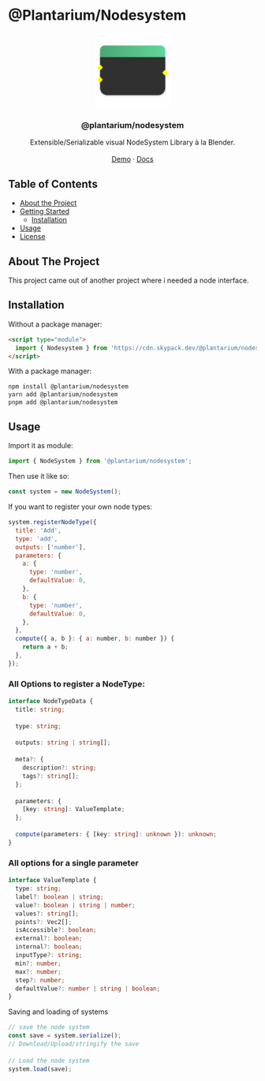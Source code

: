 # @Plantarium/Nodesystem

<div align="center">

<img src="./public/assets/ms-icon-310x310.png" width="30%"/>

  <h3 align="center">@plantarium/nodesystem</h3>

  <p align="center">
    Extensible/Serializable visual NodeSystem Library à la Blender.
    <br />
    <br />
    <a href="https://jim-fx.com/plant/nodes/">Demo</a>
     ·
    <a href="https://jim-fx.com/plant/nodes/">Docs</a>
  </p>

</div>

## Table of Contents

- [About the Project](#about-the-project)
- [Getting Started](#getting-started)
  - [Installation](#installation)
- [Usage](#usage)
- [License](#license)

## About The Project

This project came out of another project where i needed a node interface.

## Installation

Without a package manager:

```html
<script type="module">
  import { Nodesystem } from 'https://cdn.skypack.dev/@plantarium/nodesystem';
</script>
```

With a package manager:

```shell
npm install @plantarium/nodesystem
yarn add @plantarium/nodesystem
pnpm add @plantarium/nodesystem
```

## Usage

Import it as module:

```javascript
import { NodeSystem } from '@plantarium/nodesystem';
```

Then use it like so:

```javascript
const system = new NodeSystem();
```

If you want to register your own node types:

```javascript
system.registerNodeType({
  title: 'Add',
  type: 'add',
  outputs: ['number'],
  parameters: {
    a: {
      type: 'number',
      defaultValue: 0,
    },
    b: {
      type: 'number',
      defaultValue: 0,
    },
  },
  compute({ a, b }: { a: number, b: number }) {
    return a + b;
  },
});
```

### All Options to register a NodeType:

```typescript
interface NodeTypeData {
  title: string;

  type: string;

  outputs: string | string[];

  meta?: {
    description?: string;
    tags?: string[];
  };

  parameters: {
    [key: string]: ValueTemplate;
  };

  compute(parameters: { [key: string]: unknown }): unknown;
}
```

### All options for a single parameter

```typescript
interface ValueTemplate {
  type: string;
  label?: boolean | string;
  value?: boolean | string | number;
  values?: string[];
  points?: Vec2[];
  isAccessible?: boolean;
  external?: boolean;
  internal?: boolean;
  inputType?: string;
  min?: number;
  max?: number;
  step?: number;
  defaultValue?: number | string | boolean;
}
```

Saving and loading of systems

```javascript
// save the node system
const save = system.serialize();
// Download/Upload/stringify the save

// Load the node system
system.load(save);
```
